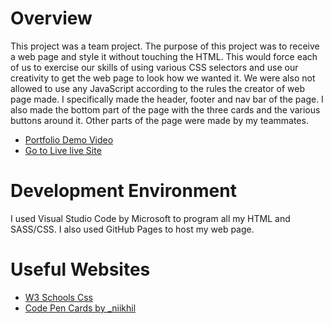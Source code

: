 # Overview

This project was a team project. The purpose of this project was to receive a web page and style it without touching the HTML. This would force each of us to exercise our skills of using various CSS selectors and use our creativity to get the web page to look how we wanted it. We were also not allowed to use any JavaScript according to the rules the creator of web page made. I specifically made the header, footer and nav bar of the page. I also made the bottom part of the page with the three cards and the various buttons around it. Other parts of the page were made by my teammates.

* [Portfolio Demo Video](http://youtu.be/9lryX6i5tHU?hd=1)
* [Go to Live live Site]([https://mdowns1999.github.io/portfolio/](https://mdowns1999.github.io/stylestage-sass-main/))

# Development Environment

I used Visual Studio Code by Microsoft to program all my HTML and SASS/CSS.  I also used GitHub Pages to host my web page.

# Useful Websites
* [W3 Schools Css](https://www.w3schools.com/Css/)
* [Code Pen Cards by _niikhil](https://codepen.io/_niikhil/pen/MWpeqby)
